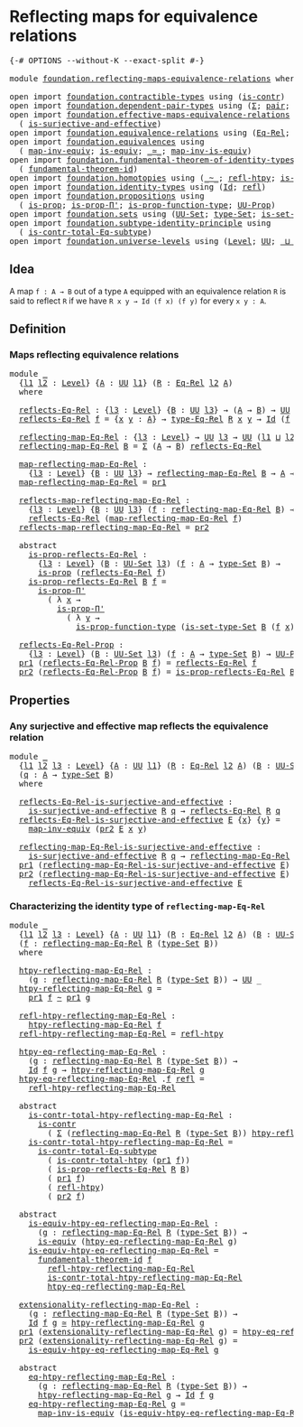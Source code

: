 # Reflecting maps for equivalence relations

<pre class="Agda"><a id="54" class="Symbol">{-#</a> <a id="58" class="Keyword">OPTIONS</a> <a id="66" class="Pragma">--without-K</a> <a id="78" class="Pragma">--exact-split</a> <a id="92" class="Symbol">#-}</a>

<a id="97" class="Keyword">module</a> <a id="104" href="foundation.reflecting-maps-equivalence-relations.html" class="Module">foundation.reflecting-maps-equivalence-relations</a> <a id="153" class="Keyword">where</a>

<a id="160" class="Keyword">open</a> <a id="165" class="Keyword">import</a> <a id="172" href="foundation.contractible-types.html" class="Module">foundation.contractible-types</a> <a id="202" class="Keyword">using</a> <a id="208" class="Symbol">(</a><a id="209" href="foundation-core.contractible-types.html#992" class="Function">is-contr</a><a id="217" class="Symbol">)</a>
<a id="219" class="Keyword">open</a> <a id="224" class="Keyword">import</a> <a id="231" href="foundation.dependent-pair-types.html" class="Module">foundation.dependent-pair-types</a> <a id="263" class="Keyword">using</a> <a id="269" class="Symbol">(</a><a id="270" href="foundation-core.dependent-pair-types.html#502" class="Record">Σ</a><a id="271" class="Symbol">;</a> <a id="273" href="foundation-core.dependent-pair-types.html#575" class="InductiveConstructor">pair</a><a id="277" class="Symbol">;</a> <a id="279" href="foundation-core.dependent-pair-types.html#592" class="Field">pr1</a><a id="282" class="Symbol">;</a> <a id="284" href="foundation-core.dependent-pair-types.html#604" class="Field">pr2</a><a id="287" class="Symbol">)</a>
<a id="289" class="Keyword">open</a> <a id="294" class="Keyword">import</a> <a id="301" href="foundation.effective-maps-equivalence-relations.html" class="Module">foundation.effective-maps-equivalence-relations</a> <a id="349" class="Keyword">using</a>
  <a id="357" class="Symbol">(</a> <a id="359" href="foundation.effective-maps-equivalence-relations.html#1165" class="Function">is-surjective-and-effective</a><a id="386" class="Symbol">)</a>
<a id="388" class="Keyword">open</a> <a id="393" class="Keyword">import</a> <a id="400" href="foundation.equivalence-relations.html" class="Module">foundation.equivalence-relations</a> <a id="433" class="Keyword">using</a> <a id="439" class="Symbol">(</a><a id="440" href="foundation.equivalence-relations.html#957" class="Function">Eq-Rel</a><a id="446" class="Symbol">;</a> <a id="448" href="foundation.equivalence-relations.html#1174" class="Function">type-Eq-Rel</a><a id="459" class="Symbol">)</a>
<a id="461" class="Keyword">open</a> <a id="466" class="Keyword">import</a> <a id="473" href="foundation.equivalences.html" class="Module">foundation.equivalences</a> <a id="497" class="Keyword">using</a>
  <a id="505" class="Symbol">(</a> <a id="507" href="foundation-core.equivalences.html#5022" class="Function">map-inv-equiv</a><a id="520" class="Symbol">;</a> <a id="522" href="foundation-core.equivalences.html#1542" class="Function">is-equiv</a><a id="530" class="Symbol">;</a> <a id="532" href="foundation-core.equivalences.html#1607" class="Function Operator">_≃_</a><a id="535" class="Symbol">;</a> <a id="537" href="foundation-core.equivalences.html#4173" class="Function">map-inv-is-equiv</a><a id="553" class="Symbol">)</a>
<a id="555" class="Keyword">open</a> <a id="560" class="Keyword">import</a> <a id="567" href="foundation.fundamental-theorem-of-identity-types.html" class="Module">foundation.fundamental-theorem-of-identity-types</a> <a id="616" class="Keyword">using</a>
  <a id="624" class="Symbol">(</a> <a id="626" href="foundation-core.fundamental-theorem-of-identity-types.html#1888" class="Function">fundamental-theorem-id</a><a id="648" class="Symbol">)</a>
<a id="650" class="Keyword">open</a> <a id="655" class="Keyword">import</a> <a id="662" href="foundation.homotopies.html" class="Module">foundation.homotopies</a> <a id="684" class="Keyword">using</a> <a id="690" class="Symbol">(</a><a id="691" href="foundation-core.homotopies.html#467" class="Function Operator">_~_</a><a id="694" class="Symbol">;</a> <a id="696" href="foundation-core.homotopies.html#632" class="Function">refl-htpy</a><a id="705" class="Symbol">;</a> <a id="707" href="foundation.homotopies.html#3137" class="Function">is-contr-total-htpy</a><a id="726" class="Symbol">)</a>
<a id="728" class="Keyword">open</a> <a id="733" class="Keyword">import</a> <a id="740" href="foundation.identity-types.html" class="Module">foundation.identity-types</a> <a id="766" class="Keyword">using</a> <a id="772" class="Symbol">(</a><a id="773" href="foundation-core.identity-types.html#641" class="Datatype">Id</a><a id="775" class="Symbol">;</a> <a id="777" href="foundation-core.identity-types.html#694" class="InductiveConstructor">refl</a><a id="781" class="Symbol">)</a>
<a id="783" class="Keyword">open</a> <a id="788" class="Keyword">import</a> <a id="795" href="foundation.propositions.html" class="Module">foundation.propositions</a> <a id="819" class="Keyword">using</a>
  <a id="827" class="Symbol">(</a> <a id="829" href="foundation-core.propositions.html#1295" class="Function">is-prop</a><a id="836" class="Symbol">;</a> <a id="838" href="foundation-core.propositions.html#6908" class="Function">is-prop-Π&#39;</a><a id="848" class="Symbol">;</a> <a id="850" href="foundation-core.propositions.html#7822" class="Function">is-prop-function-type</a><a id="871" class="Symbol">;</a> <a id="873" href="foundation-core.propositions.html#1380" class="Function">UU-Prop</a><a id="880" class="Symbol">)</a>
<a id="882" class="Keyword">open</a> <a id="887" class="Keyword">import</a> <a id="894" href="foundation.sets.html" class="Module">foundation.sets</a> <a id="910" class="Keyword">using</a> <a id="916" class="Symbol">(</a><a id="917" href="foundation-core.sets.html#1177" class="Function">UU-Set</a><a id="923" class="Symbol">;</a> <a id="925" href="foundation-core.sets.html#1291" class="Function">type-Set</a><a id="933" class="Symbol">;</a> <a id="935" href="foundation-core.sets.html#1342" class="Function">is-set-type-Set</a><a id="950" class="Symbol">)</a>
<a id="952" class="Keyword">open</a> <a id="957" class="Keyword">import</a> <a id="964" href="foundation.subtype-identity-principle.html" class="Module">foundation.subtype-identity-principle</a> <a id="1002" class="Keyword">using</a>
  <a id="1010" class="Symbol">(</a> <a id="1012" href="foundation-core.subtype-identity-principle.html#1572" class="Function">is-contr-total-Eq-subtype</a><a id="1037" class="Symbol">)</a>
<a id="1039" class="Keyword">open</a> <a id="1044" class="Keyword">import</a> <a id="1051" href="foundation.universe-levels.html" class="Module">foundation.universe-levels</a> <a id="1078" class="Keyword">using</a> <a id="1084" class="Symbol">(</a><a id="1085" href="Agda.Primitive.html#597" class="Postulate">Level</a><a id="1090" class="Symbol">;</a> <a id="1092" href="foundation-core.universe-levels.html#222" class="Primitive">UU</a><a id="1094" class="Symbol">;</a> <a id="1096" href="Agda.Primitive.html#810" class="Primitive Operator">_⊔_</a><a id="1099" class="Symbol">;</a> <a id="1101" href="Agda.Primitive.html#780" class="Primitive">lsuc</a><a id="1105" class="Symbol">)</a>
</pre>
## Idea

A map `f : A → B` out of a type `A` equipped with an equivalence relation `R` is said to reflect `R` if we have `R x y → Id (f x) (f y)` for every `x y : A`.

## Definition

### Maps reflecting equivalence relations

<pre class="Agda"><a id="1346" class="Keyword">module</a> <a id="1353" href="foundation.reflecting-maps-equivalence-relations.html#1353" class="Module">_</a>
  <a id="1357" class="Symbol">{</a><a id="1358" href="foundation.reflecting-maps-equivalence-relations.html#1358" class="Bound">l1</a> <a id="1361" href="foundation.reflecting-maps-equivalence-relations.html#1361" class="Bound">l2</a> <a id="1364" class="Symbol">:</a> <a id="1366" href="Agda.Primitive.html#597" class="Postulate">Level</a><a id="1371" class="Symbol">}</a> <a id="1373" class="Symbol">{</a><a id="1374" href="foundation.reflecting-maps-equivalence-relations.html#1374" class="Bound">A</a> <a id="1376" class="Symbol">:</a> <a id="1378" href="foundation-core.universe-levels.html#222" class="Primitive">UU</a> <a id="1381" href="foundation.reflecting-maps-equivalence-relations.html#1358" class="Bound">l1</a><a id="1383" class="Symbol">}</a> <a id="1385" class="Symbol">(</a><a id="1386" href="foundation.reflecting-maps-equivalence-relations.html#1386" class="Bound">R</a> <a id="1388" class="Symbol">:</a> <a id="1390" href="foundation.equivalence-relations.html#957" class="Function">Eq-Rel</a> <a id="1397" href="foundation.reflecting-maps-equivalence-relations.html#1361" class="Bound">l2</a> <a id="1400" href="foundation.reflecting-maps-equivalence-relations.html#1374" class="Bound">A</a><a id="1401" class="Symbol">)</a>
  <a id="1405" class="Keyword">where</a>
  
  <a id="1416" href="foundation.reflecting-maps-equivalence-relations.html#1416" class="Function">reflects-Eq-Rel</a> <a id="1432" class="Symbol">:</a> <a id="1434" class="Symbol">{</a><a id="1435" href="foundation.reflecting-maps-equivalence-relations.html#1435" class="Bound">l3</a> <a id="1438" class="Symbol">:</a> <a id="1440" href="Agda.Primitive.html#597" class="Postulate">Level</a><a id="1445" class="Symbol">}</a> <a id="1447" class="Symbol">{</a><a id="1448" href="foundation.reflecting-maps-equivalence-relations.html#1448" class="Bound">B</a> <a id="1450" class="Symbol">:</a> <a id="1452" href="foundation-core.universe-levels.html#222" class="Primitive">UU</a> <a id="1455" href="foundation.reflecting-maps-equivalence-relations.html#1435" class="Bound">l3</a><a id="1457" class="Symbol">}</a> <a id="1459" class="Symbol">→</a> <a id="1461" class="Symbol">(</a><a id="1462" href="foundation.reflecting-maps-equivalence-relations.html#1374" class="Bound">A</a> <a id="1464" class="Symbol">→</a> <a id="1466" href="foundation.reflecting-maps-equivalence-relations.html#1448" class="Bound">B</a><a id="1467" class="Symbol">)</a> <a id="1469" class="Symbol">→</a> <a id="1471" href="foundation-core.universe-levels.html#222" class="Primitive">UU</a> <a id="1474" class="Symbol">(</a><a id="1475" href="foundation.reflecting-maps-equivalence-relations.html#1358" class="Bound">l1</a> <a id="1478" href="Agda.Primitive.html#810" class="Primitive Operator">⊔</a> <a id="1480" class="Symbol">(</a><a id="1481" href="foundation.reflecting-maps-equivalence-relations.html#1361" class="Bound">l2</a> <a id="1484" href="Agda.Primitive.html#810" class="Primitive Operator">⊔</a> <a id="1486" href="foundation.reflecting-maps-equivalence-relations.html#1435" class="Bound">l3</a><a id="1488" class="Symbol">))</a>
  <a id="1493" href="foundation.reflecting-maps-equivalence-relations.html#1416" class="Function">reflects-Eq-Rel</a> <a id="1509" href="foundation.reflecting-maps-equivalence-relations.html#1509" class="Bound">f</a> <a id="1511" class="Symbol">=</a> <a id="1513" class="Symbol">{</a><a id="1514" href="foundation.reflecting-maps-equivalence-relations.html#1514" class="Bound">x</a> <a id="1516" href="foundation.reflecting-maps-equivalence-relations.html#1516" class="Bound">y</a> <a id="1518" class="Symbol">:</a> <a id="1520" href="foundation.reflecting-maps-equivalence-relations.html#1374" class="Bound">A</a><a id="1521" class="Symbol">}</a> <a id="1523" class="Symbol">→</a> <a id="1525" href="foundation.equivalence-relations.html#1174" class="Function">type-Eq-Rel</a> <a id="1537" href="foundation.reflecting-maps-equivalence-relations.html#1386" class="Bound">R</a> <a id="1539" href="foundation.reflecting-maps-equivalence-relations.html#1514" class="Bound">x</a> <a id="1541" href="foundation.reflecting-maps-equivalence-relations.html#1516" class="Bound">y</a> <a id="1543" class="Symbol">→</a> <a id="1545" href="foundation-core.identity-types.html#641" class="Datatype">Id</a> <a id="1548" class="Symbol">(</a><a id="1549" href="foundation.reflecting-maps-equivalence-relations.html#1509" class="Bound">f</a> <a id="1551" href="foundation.reflecting-maps-equivalence-relations.html#1514" class="Bound">x</a><a id="1552" class="Symbol">)</a> <a id="1554" class="Symbol">(</a><a id="1555" href="foundation.reflecting-maps-equivalence-relations.html#1509" class="Bound">f</a> <a id="1557" href="foundation.reflecting-maps-equivalence-relations.html#1516" class="Bound">y</a><a id="1558" class="Symbol">)</a>
  
  <a id="1565" href="foundation.reflecting-maps-equivalence-relations.html#1565" class="Function">reflecting-map-Eq-Rel</a> <a id="1587" class="Symbol">:</a> <a id="1589" class="Symbol">{</a><a id="1590" href="foundation.reflecting-maps-equivalence-relations.html#1590" class="Bound">l3</a> <a id="1593" class="Symbol">:</a> <a id="1595" href="Agda.Primitive.html#597" class="Postulate">Level</a><a id="1600" class="Symbol">}</a> <a id="1602" class="Symbol">→</a> <a id="1604" href="foundation-core.universe-levels.html#222" class="Primitive">UU</a> <a id="1607" href="foundation.reflecting-maps-equivalence-relations.html#1590" class="Bound">l3</a> <a id="1610" class="Symbol">→</a> <a id="1612" href="foundation-core.universe-levels.html#222" class="Primitive">UU</a> <a id="1615" class="Symbol">(</a><a id="1616" href="foundation.reflecting-maps-equivalence-relations.html#1358" class="Bound">l1</a> <a id="1619" href="Agda.Primitive.html#810" class="Primitive Operator">⊔</a> <a id="1621" href="foundation.reflecting-maps-equivalence-relations.html#1361" class="Bound">l2</a> <a id="1624" href="Agda.Primitive.html#810" class="Primitive Operator">⊔</a> <a id="1626" href="foundation.reflecting-maps-equivalence-relations.html#1590" class="Bound">l3</a><a id="1628" class="Symbol">)</a>
  <a id="1632" href="foundation.reflecting-maps-equivalence-relations.html#1565" class="Function">reflecting-map-Eq-Rel</a> <a id="1654" href="foundation.reflecting-maps-equivalence-relations.html#1654" class="Bound">B</a> <a id="1656" class="Symbol">=</a> <a id="1658" href="foundation-core.dependent-pair-types.html#502" class="Record">Σ</a> <a id="1660" class="Symbol">(</a><a id="1661" href="foundation.reflecting-maps-equivalence-relations.html#1374" class="Bound">A</a> <a id="1663" class="Symbol">→</a> <a id="1665" href="foundation.reflecting-maps-equivalence-relations.html#1654" class="Bound">B</a><a id="1666" class="Symbol">)</a> <a id="1668" href="foundation.reflecting-maps-equivalence-relations.html#1416" class="Function">reflects-Eq-Rel</a>

  <a id="1687" href="foundation.reflecting-maps-equivalence-relations.html#1687" class="Function">map-reflecting-map-Eq-Rel</a> <a id="1713" class="Symbol">:</a>
    <a id="1719" class="Symbol">{</a><a id="1720" href="foundation.reflecting-maps-equivalence-relations.html#1720" class="Bound">l3</a> <a id="1723" class="Symbol">:</a> <a id="1725" href="Agda.Primitive.html#597" class="Postulate">Level</a><a id="1730" class="Symbol">}</a> <a id="1732" class="Symbol">{</a><a id="1733" href="foundation.reflecting-maps-equivalence-relations.html#1733" class="Bound">B</a> <a id="1735" class="Symbol">:</a> <a id="1737" href="foundation-core.universe-levels.html#222" class="Primitive">UU</a> <a id="1740" href="foundation.reflecting-maps-equivalence-relations.html#1720" class="Bound">l3</a><a id="1742" class="Symbol">}</a> <a id="1744" class="Symbol">→</a> <a id="1746" href="foundation.reflecting-maps-equivalence-relations.html#1565" class="Function">reflecting-map-Eq-Rel</a> <a id="1768" href="foundation.reflecting-maps-equivalence-relations.html#1733" class="Bound">B</a> <a id="1770" class="Symbol">→</a> <a id="1772" href="foundation.reflecting-maps-equivalence-relations.html#1374" class="Bound">A</a> <a id="1774" class="Symbol">→</a> <a id="1776" href="foundation.reflecting-maps-equivalence-relations.html#1733" class="Bound">B</a>
  <a id="1780" href="foundation.reflecting-maps-equivalence-relations.html#1687" class="Function">map-reflecting-map-Eq-Rel</a> <a id="1806" class="Symbol">=</a> <a id="1808" href="foundation-core.dependent-pair-types.html#592" class="Field">pr1</a>

  <a id="1815" href="foundation.reflecting-maps-equivalence-relations.html#1815" class="Function">reflects-map-reflecting-map-Eq-Rel</a> <a id="1850" class="Symbol">:</a>
    <a id="1856" class="Symbol">{</a><a id="1857" href="foundation.reflecting-maps-equivalence-relations.html#1857" class="Bound">l3</a> <a id="1860" class="Symbol">:</a> <a id="1862" href="Agda.Primitive.html#597" class="Postulate">Level</a><a id="1867" class="Symbol">}</a> <a id="1869" class="Symbol">{</a><a id="1870" href="foundation.reflecting-maps-equivalence-relations.html#1870" class="Bound">B</a> <a id="1872" class="Symbol">:</a> <a id="1874" href="foundation-core.universe-levels.html#222" class="Primitive">UU</a> <a id="1877" href="foundation.reflecting-maps-equivalence-relations.html#1857" class="Bound">l3</a><a id="1879" class="Symbol">}</a> <a id="1881" class="Symbol">(</a><a id="1882" href="foundation.reflecting-maps-equivalence-relations.html#1882" class="Bound">f</a> <a id="1884" class="Symbol">:</a> <a id="1886" href="foundation.reflecting-maps-equivalence-relations.html#1565" class="Function">reflecting-map-Eq-Rel</a> <a id="1908" href="foundation.reflecting-maps-equivalence-relations.html#1870" class="Bound">B</a><a id="1909" class="Symbol">)</a> <a id="1911" class="Symbol">→</a>
    <a id="1917" href="foundation.reflecting-maps-equivalence-relations.html#1416" class="Function">reflects-Eq-Rel</a> <a id="1933" class="Symbol">(</a><a id="1934" href="foundation.reflecting-maps-equivalence-relations.html#1687" class="Function">map-reflecting-map-Eq-Rel</a> <a id="1960" href="foundation.reflecting-maps-equivalence-relations.html#1882" class="Bound">f</a><a id="1961" class="Symbol">)</a>
  <a id="1965" href="foundation.reflecting-maps-equivalence-relations.html#1815" class="Function">reflects-map-reflecting-map-Eq-Rel</a> <a id="2000" class="Symbol">=</a> <a id="2002" href="foundation-core.dependent-pair-types.html#604" class="Field">pr2</a>

  <a id="2009" class="Keyword">abstract</a>
    <a id="2022" href="foundation.reflecting-maps-equivalence-relations.html#2022" class="Function">is-prop-reflects-Eq-Rel</a> <a id="2046" class="Symbol">:</a>
      <a id="2054" class="Symbol">{</a><a id="2055" href="foundation.reflecting-maps-equivalence-relations.html#2055" class="Bound">l3</a> <a id="2058" class="Symbol">:</a> <a id="2060" href="Agda.Primitive.html#597" class="Postulate">Level</a><a id="2065" class="Symbol">}</a> <a id="2067" class="Symbol">(</a><a id="2068" href="foundation.reflecting-maps-equivalence-relations.html#2068" class="Bound">B</a> <a id="2070" class="Symbol">:</a> <a id="2072" href="foundation-core.sets.html#1177" class="Function">UU-Set</a> <a id="2079" href="foundation.reflecting-maps-equivalence-relations.html#2055" class="Bound">l3</a><a id="2081" class="Symbol">)</a> <a id="2083" class="Symbol">(</a><a id="2084" href="foundation.reflecting-maps-equivalence-relations.html#2084" class="Bound">f</a> <a id="2086" class="Symbol">:</a> <a id="2088" href="foundation.reflecting-maps-equivalence-relations.html#1374" class="Bound">A</a> <a id="2090" class="Symbol">→</a> <a id="2092" href="foundation-core.sets.html#1291" class="Function">type-Set</a> <a id="2101" href="foundation.reflecting-maps-equivalence-relations.html#2068" class="Bound">B</a><a id="2102" class="Symbol">)</a> <a id="2104" class="Symbol">→</a>
      <a id="2112" href="foundation-core.propositions.html#1295" class="Function">is-prop</a> <a id="2120" class="Symbol">(</a><a id="2121" href="foundation.reflecting-maps-equivalence-relations.html#1416" class="Function">reflects-Eq-Rel</a> <a id="2137" href="foundation.reflecting-maps-equivalence-relations.html#2084" class="Bound">f</a><a id="2138" class="Symbol">)</a>
    <a id="2144" href="foundation.reflecting-maps-equivalence-relations.html#2022" class="Function">is-prop-reflects-Eq-Rel</a> <a id="2168" href="foundation.reflecting-maps-equivalence-relations.html#2168" class="Bound">B</a> <a id="2170" href="foundation.reflecting-maps-equivalence-relations.html#2170" class="Bound">f</a> <a id="2172" class="Symbol">=</a>
      <a id="2180" href="foundation-core.propositions.html#6908" class="Function">is-prop-Π&#39;</a>
        <a id="2199" class="Symbol">(</a> <a id="2201" class="Symbol">λ</a> <a id="2203" href="foundation.reflecting-maps-equivalence-relations.html#2203" class="Bound">x</a> <a id="2205" class="Symbol">→</a>
          <a id="2217" href="foundation-core.propositions.html#6908" class="Function">is-prop-Π&#39;</a>
            <a id="2240" class="Symbol">(</a> <a id="2242" class="Symbol">λ</a> <a id="2244" href="foundation.reflecting-maps-equivalence-relations.html#2244" class="Bound">y</a> <a id="2246" class="Symbol">→</a>
              <a id="2262" href="foundation-core.propositions.html#7822" class="Function">is-prop-function-type</a> <a id="2284" class="Symbol">(</a><a id="2285" href="foundation-core.sets.html#1342" class="Function">is-set-type-Set</a> <a id="2301" href="foundation.reflecting-maps-equivalence-relations.html#2168" class="Bound">B</a> <a id="2303" class="Symbol">(</a><a id="2304" href="foundation.reflecting-maps-equivalence-relations.html#2170" class="Bound">f</a> <a id="2306" href="foundation.reflecting-maps-equivalence-relations.html#2203" class="Bound">x</a><a id="2307" class="Symbol">)</a> <a id="2309" class="Symbol">(</a><a id="2310" href="foundation.reflecting-maps-equivalence-relations.html#2170" class="Bound">f</a> <a id="2312" href="foundation.reflecting-maps-equivalence-relations.html#2244" class="Bound">y</a><a id="2313" class="Symbol">))))</a>

  <a id="2321" href="foundation.reflecting-maps-equivalence-relations.html#2321" class="Function">reflects-Eq-Rel-Prop</a> <a id="2342" class="Symbol">:</a>
    <a id="2348" class="Symbol">{</a><a id="2349" href="foundation.reflecting-maps-equivalence-relations.html#2349" class="Bound">l3</a> <a id="2352" class="Symbol">:</a> <a id="2354" href="Agda.Primitive.html#597" class="Postulate">Level</a><a id="2359" class="Symbol">}</a> <a id="2361" class="Symbol">(</a><a id="2362" href="foundation.reflecting-maps-equivalence-relations.html#2362" class="Bound">B</a> <a id="2364" class="Symbol">:</a> <a id="2366" href="foundation-core.sets.html#1177" class="Function">UU-Set</a> <a id="2373" href="foundation.reflecting-maps-equivalence-relations.html#2349" class="Bound">l3</a><a id="2375" class="Symbol">)</a> <a id="2377" class="Symbol">(</a><a id="2378" href="foundation.reflecting-maps-equivalence-relations.html#2378" class="Bound">f</a> <a id="2380" class="Symbol">:</a> <a id="2382" href="foundation.reflecting-maps-equivalence-relations.html#1374" class="Bound">A</a> <a id="2384" class="Symbol">→</a> <a id="2386" href="foundation-core.sets.html#1291" class="Function">type-Set</a> <a id="2395" href="foundation.reflecting-maps-equivalence-relations.html#2362" class="Bound">B</a><a id="2396" class="Symbol">)</a> <a id="2398" class="Symbol">→</a> <a id="2400" href="foundation-core.propositions.html#1380" class="Function">UU-Prop</a> <a id="2408" class="Symbol">(</a><a id="2409" href="foundation.reflecting-maps-equivalence-relations.html#1358" class="Bound">l1</a> <a id="2412" href="Agda.Primitive.html#810" class="Primitive Operator">⊔</a> <a id="2414" href="foundation.reflecting-maps-equivalence-relations.html#1361" class="Bound">l2</a> <a id="2417" href="Agda.Primitive.html#810" class="Primitive Operator">⊔</a> <a id="2419" href="foundation.reflecting-maps-equivalence-relations.html#2349" class="Bound">l3</a><a id="2421" class="Symbol">)</a>
  <a id="2425" href="foundation-core.dependent-pair-types.html#592" class="Field">pr1</a> <a id="2429" class="Symbol">(</a><a id="2430" href="foundation.reflecting-maps-equivalence-relations.html#2321" class="Function">reflects-Eq-Rel-Prop</a> <a id="2451" href="foundation.reflecting-maps-equivalence-relations.html#2451" class="Bound">B</a> <a id="2453" href="foundation.reflecting-maps-equivalence-relations.html#2453" class="Bound">f</a><a id="2454" class="Symbol">)</a> <a id="2456" class="Symbol">=</a> <a id="2458" href="foundation.reflecting-maps-equivalence-relations.html#1416" class="Function">reflects-Eq-Rel</a> <a id="2474" href="foundation.reflecting-maps-equivalence-relations.html#2453" class="Bound">f</a>
  <a id="2478" href="foundation-core.dependent-pair-types.html#604" class="Field">pr2</a> <a id="2482" class="Symbol">(</a><a id="2483" href="foundation.reflecting-maps-equivalence-relations.html#2321" class="Function">reflects-Eq-Rel-Prop</a> <a id="2504" href="foundation.reflecting-maps-equivalence-relations.html#2504" class="Bound">B</a> <a id="2506" href="foundation.reflecting-maps-equivalence-relations.html#2506" class="Bound">f</a><a id="2507" class="Symbol">)</a> <a id="2509" class="Symbol">=</a> <a id="2511" href="foundation.reflecting-maps-equivalence-relations.html#2022" class="Function">is-prop-reflects-Eq-Rel</a> <a id="2535" href="foundation.reflecting-maps-equivalence-relations.html#2504" class="Bound">B</a> <a id="2537" href="foundation.reflecting-maps-equivalence-relations.html#2506" class="Bound">f</a>
</pre>
## Properties

### Any surjective and effective map reflects the equivalence relation

<pre class="Agda"><a id="2639" class="Keyword">module</a> <a id="2646" href="foundation.reflecting-maps-equivalence-relations.html#2646" class="Module">_</a>
  <a id="2650" class="Symbol">{</a><a id="2651" href="foundation.reflecting-maps-equivalence-relations.html#2651" class="Bound">l1</a> <a id="2654" href="foundation.reflecting-maps-equivalence-relations.html#2654" class="Bound">l2</a> <a id="2657" href="foundation.reflecting-maps-equivalence-relations.html#2657" class="Bound">l3</a> <a id="2660" class="Symbol">:</a> <a id="2662" href="Agda.Primitive.html#597" class="Postulate">Level</a><a id="2667" class="Symbol">}</a> <a id="2669" class="Symbol">{</a><a id="2670" href="foundation.reflecting-maps-equivalence-relations.html#2670" class="Bound">A</a> <a id="2672" class="Symbol">:</a> <a id="2674" href="foundation-core.universe-levels.html#222" class="Primitive">UU</a> <a id="2677" href="foundation.reflecting-maps-equivalence-relations.html#2651" class="Bound">l1</a><a id="2679" class="Symbol">}</a> <a id="2681" class="Symbol">(</a><a id="2682" href="foundation.reflecting-maps-equivalence-relations.html#2682" class="Bound">R</a> <a id="2684" class="Symbol">:</a> <a id="2686" href="foundation.equivalence-relations.html#957" class="Function">Eq-Rel</a> <a id="2693" href="foundation.reflecting-maps-equivalence-relations.html#2654" class="Bound">l2</a> <a id="2696" href="foundation.reflecting-maps-equivalence-relations.html#2670" class="Bound">A</a><a id="2697" class="Symbol">)</a> <a id="2699" class="Symbol">(</a><a id="2700" href="foundation.reflecting-maps-equivalence-relations.html#2700" class="Bound">B</a> <a id="2702" class="Symbol">:</a> <a id="2704" href="foundation-core.sets.html#1177" class="Function">UU-Set</a> <a id="2711" href="foundation.reflecting-maps-equivalence-relations.html#2657" class="Bound">l3</a><a id="2713" class="Symbol">)</a>
  <a id="2717" class="Symbol">(</a><a id="2718" href="foundation.reflecting-maps-equivalence-relations.html#2718" class="Bound">q</a> <a id="2720" class="Symbol">:</a> <a id="2722" href="foundation.reflecting-maps-equivalence-relations.html#2670" class="Bound">A</a> <a id="2724" class="Symbol">→</a> <a id="2726" href="foundation-core.sets.html#1291" class="Function">type-Set</a> <a id="2735" href="foundation.reflecting-maps-equivalence-relations.html#2700" class="Bound">B</a><a id="2736" class="Symbol">)</a>
  <a id="2740" class="Keyword">where</a>

  <a id="2749" href="foundation.reflecting-maps-equivalence-relations.html#2749" class="Function">reflects-Eq-Rel-is-surjective-and-effective</a> <a id="2793" class="Symbol">:</a>
    <a id="2799" href="foundation.effective-maps-equivalence-relations.html#1165" class="Function">is-surjective-and-effective</a> <a id="2827" href="foundation.reflecting-maps-equivalence-relations.html#2682" class="Bound">R</a> <a id="2829" href="foundation.reflecting-maps-equivalence-relations.html#2718" class="Bound">q</a> <a id="2831" class="Symbol">→</a> <a id="2833" href="foundation.reflecting-maps-equivalence-relations.html#1416" class="Function">reflects-Eq-Rel</a> <a id="2849" href="foundation.reflecting-maps-equivalence-relations.html#2682" class="Bound">R</a> <a id="2851" href="foundation.reflecting-maps-equivalence-relations.html#2718" class="Bound">q</a>
  <a id="2855" href="foundation.reflecting-maps-equivalence-relations.html#2749" class="Function">reflects-Eq-Rel-is-surjective-and-effective</a> <a id="2899" href="foundation.reflecting-maps-equivalence-relations.html#2899" class="Bound">E</a> <a id="2901" class="Symbol">{</a><a id="2902" href="foundation.reflecting-maps-equivalence-relations.html#2902" class="Bound">x</a><a id="2903" class="Symbol">}</a> <a id="2905" class="Symbol">{</a><a id="2906" href="foundation.reflecting-maps-equivalence-relations.html#2906" class="Bound">y</a><a id="2907" class="Symbol">}</a> <a id="2909" class="Symbol">=</a>
    <a id="2915" href="foundation-core.equivalences.html#5022" class="Function">map-inv-equiv</a> <a id="2929" class="Symbol">(</a><a id="2930" href="foundation-core.dependent-pair-types.html#604" class="Field">pr2</a> <a id="2934" href="foundation.reflecting-maps-equivalence-relations.html#2899" class="Bound">E</a> <a id="2936" href="foundation.reflecting-maps-equivalence-relations.html#2902" class="Bound">x</a> <a id="2938" href="foundation.reflecting-maps-equivalence-relations.html#2906" class="Bound">y</a><a id="2939" class="Symbol">)</a>

  <a id="2944" href="foundation.reflecting-maps-equivalence-relations.html#2944" class="Function">reflecting-map-Eq-Rel-is-surjective-and-effective</a> <a id="2994" class="Symbol">:</a>
    <a id="3000" href="foundation.effective-maps-equivalence-relations.html#1165" class="Function">is-surjective-and-effective</a> <a id="3028" href="foundation.reflecting-maps-equivalence-relations.html#2682" class="Bound">R</a> <a id="3030" href="foundation.reflecting-maps-equivalence-relations.html#2718" class="Bound">q</a> <a id="3032" class="Symbol">→</a> <a id="3034" href="foundation.reflecting-maps-equivalence-relations.html#1565" class="Function">reflecting-map-Eq-Rel</a> <a id="3056" href="foundation.reflecting-maps-equivalence-relations.html#2682" class="Bound">R</a> <a id="3058" class="Symbol">(</a><a id="3059" href="foundation-core.sets.html#1291" class="Function">type-Set</a> <a id="3068" href="foundation.reflecting-maps-equivalence-relations.html#2700" class="Bound">B</a><a id="3069" class="Symbol">)</a>
  <a id="3073" href="foundation-core.dependent-pair-types.html#592" class="Field">pr1</a> <a id="3077" class="Symbol">(</a><a id="3078" href="foundation.reflecting-maps-equivalence-relations.html#2944" class="Function">reflecting-map-Eq-Rel-is-surjective-and-effective</a> <a id="3128" href="foundation.reflecting-maps-equivalence-relations.html#3128" class="Bound">E</a><a id="3129" class="Symbol">)</a> <a id="3131" class="Symbol">=</a> <a id="3133" href="foundation.reflecting-maps-equivalence-relations.html#2718" class="Bound">q</a>
  <a id="3137" href="foundation-core.dependent-pair-types.html#604" class="Field">pr2</a> <a id="3141" class="Symbol">(</a><a id="3142" href="foundation.reflecting-maps-equivalence-relations.html#2944" class="Function">reflecting-map-Eq-Rel-is-surjective-and-effective</a> <a id="3192" href="foundation.reflecting-maps-equivalence-relations.html#3192" class="Bound">E</a><a id="3193" class="Symbol">)</a> <a id="3195" class="Symbol">=</a>
    <a id="3201" href="foundation.reflecting-maps-equivalence-relations.html#2749" class="Function">reflects-Eq-Rel-is-surjective-and-effective</a> <a id="3245" href="foundation.reflecting-maps-equivalence-relations.html#3192" class="Bound">E</a>
</pre>
### Characterizing the identity type of `reflecting-map-Eq-Rel`

<pre class="Agda"><a id="3325" class="Keyword">module</a> <a id="3332" href="foundation.reflecting-maps-equivalence-relations.html#3332" class="Module">_</a>
  <a id="3336" class="Symbol">{</a><a id="3337" href="foundation.reflecting-maps-equivalence-relations.html#3337" class="Bound">l1</a> <a id="3340" href="foundation.reflecting-maps-equivalence-relations.html#3340" class="Bound">l2</a> <a id="3343" href="foundation.reflecting-maps-equivalence-relations.html#3343" class="Bound">l3</a> <a id="3346" class="Symbol">:</a> <a id="3348" href="Agda.Primitive.html#597" class="Postulate">Level</a><a id="3353" class="Symbol">}</a> <a id="3355" class="Symbol">{</a><a id="3356" href="foundation.reflecting-maps-equivalence-relations.html#3356" class="Bound">A</a> <a id="3358" class="Symbol">:</a> <a id="3360" href="foundation-core.universe-levels.html#222" class="Primitive">UU</a> <a id="3363" href="foundation.reflecting-maps-equivalence-relations.html#3337" class="Bound">l1</a><a id="3365" class="Symbol">}</a> <a id="3367" class="Symbol">(</a><a id="3368" href="foundation.reflecting-maps-equivalence-relations.html#3368" class="Bound">R</a> <a id="3370" class="Symbol">:</a> <a id="3372" href="foundation.equivalence-relations.html#957" class="Function">Eq-Rel</a> <a id="3379" href="foundation.reflecting-maps-equivalence-relations.html#3340" class="Bound">l2</a> <a id="3382" href="foundation.reflecting-maps-equivalence-relations.html#3356" class="Bound">A</a><a id="3383" class="Symbol">)</a> <a id="3385" class="Symbol">(</a><a id="3386" href="foundation.reflecting-maps-equivalence-relations.html#3386" class="Bound">B</a> <a id="3388" class="Symbol">:</a> <a id="3390" href="foundation-core.sets.html#1177" class="Function">UU-Set</a> <a id="3397" href="foundation.reflecting-maps-equivalence-relations.html#3343" class="Bound">l3</a><a id="3399" class="Symbol">)</a>
  <a id="3403" class="Symbol">(</a><a id="3404" href="foundation.reflecting-maps-equivalence-relations.html#3404" class="Bound">f</a> <a id="3406" class="Symbol">:</a> <a id="3408" href="foundation.reflecting-maps-equivalence-relations.html#1565" class="Function">reflecting-map-Eq-Rel</a> <a id="3430" href="foundation.reflecting-maps-equivalence-relations.html#3368" class="Bound">R</a> <a id="3432" class="Symbol">(</a><a id="3433" href="foundation-core.sets.html#1291" class="Function">type-Set</a> <a id="3442" href="foundation.reflecting-maps-equivalence-relations.html#3386" class="Bound">B</a><a id="3443" class="Symbol">))</a>
  <a id="3448" class="Keyword">where</a>

  <a id="3457" href="foundation.reflecting-maps-equivalence-relations.html#3457" class="Function">htpy-reflecting-map-Eq-Rel</a> <a id="3484" class="Symbol">:</a>
    <a id="3490" class="Symbol">(</a><a id="3491" href="foundation.reflecting-maps-equivalence-relations.html#3491" class="Bound">g</a> <a id="3493" class="Symbol">:</a> <a id="3495" href="foundation.reflecting-maps-equivalence-relations.html#1565" class="Function">reflecting-map-Eq-Rel</a> <a id="3517" href="foundation.reflecting-maps-equivalence-relations.html#3368" class="Bound">R</a> <a id="3519" class="Symbol">(</a><a id="3520" href="foundation-core.sets.html#1291" class="Function">type-Set</a> <a id="3529" href="foundation.reflecting-maps-equivalence-relations.html#3386" class="Bound">B</a><a id="3530" class="Symbol">))</a> <a id="3533" class="Symbol">→</a> <a id="3535" href="foundation-core.universe-levels.html#222" class="Primitive">UU</a> <a id="3538" class="Symbol">_</a>
  <a id="3542" href="foundation.reflecting-maps-equivalence-relations.html#3457" class="Function">htpy-reflecting-map-Eq-Rel</a> <a id="3569" href="foundation.reflecting-maps-equivalence-relations.html#3569" class="Bound">g</a> <a id="3571" class="Symbol">=</a>
    <a id="3577" href="foundation-core.dependent-pair-types.html#592" class="Field">pr1</a> <a id="3581" href="foundation.reflecting-maps-equivalence-relations.html#3404" class="Bound">f</a> <a id="3583" href="foundation-core.homotopies.html#467" class="Function Operator">~</a> <a id="3585" href="foundation-core.dependent-pair-types.html#592" class="Field">pr1</a> <a id="3589" href="foundation.reflecting-maps-equivalence-relations.html#3569" class="Bound">g</a>
  
  <a id="3596" href="foundation.reflecting-maps-equivalence-relations.html#3596" class="Function">refl-htpy-reflecting-map-Eq-Rel</a> <a id="3628" class="Symbol">:</a>
    <a id="3634" href="foundation.reflecting-maps-equivalence-relations.html#3457" class="Function">htpy-reflecting-map-Eq-Rel</a> <a id="3661" href="foundation.reflecting-maps-equivalence-relations.html#3404" class="Bound">f</a>
  <a id="3665" href="foundation.reflecting-maps-equivalence-relations.html#3596" class="Function">refl-htpy-reflecting-map-Eq-Rel</a> <a id="3697" class="Symbol">=</a> <a id="3699" href="foundation-core.homotopies.html#632" class="Function">refl-htpy</a>
  
  <a id="3714" href="foundation.reflecting-maps-equivalence-relations.html#3714" class="Function">htpy-eq-reflecting-map-Eq-Rel</a> <a id="3744" class="Symbol">:</a>
    <a id="3750" class="Symbol">(</a><a id="3751" href="foundation.reflecting-maps-equivalence-relations.html#3751" class="Bound">g</a> <a id="3753" class="Symbol">:</a> <a id="3755" href="foundation.reflecting-maps-equivalence-relations.html#1565" class="Function">reflecting-map-Eq-Rel</a> <a id="3777" href="foundation.reflecting-maps-equivalence-relations.html#3368" class="Bound">R</a> <a id="3779" class="Symbol">(</a><a id="3780" href="foundation-core.sets.html#1291" class="Function">type-Set</a> <a id="3789" href="foundation.reflecting-maps-equivalence-relations.html#3386" class="Bound">B</a><a id="3790" class="Symbol">))</a> <a id="3793" class="Symbol">→</a>
    <a id="3799" href="foundation-core.identity-types.html#641" class="Datatype">Id</a> <a id="3802" href="foundation.reflecting-maps-equivalence-relations.html#3404" class="Bound">f</a> <a id="3804" href="foundation.reflecting-maps-equivalence-relations.html#3751" class="Bound">g</a> <a id="3806" class="Symbol">→</a> <a id="3808" href="foundation.reflecting-maps-equivalence-relations.html#3457" class="Function">htpy-reflecting-map-Eq-Rel</a> <a id="3835" href="foundation.reflecting-maps-equivalence-relations.html#3751" class="Bound">g</a>
  <a id="3839" href="foundation.reflecting-maps-equivalence-relations.html#3714" class="Function">htpy-eq-reflecting-map-Eq-Rel</a> <a id="3869" class="DottedPattern Symbol">.</a><a id="3870" href="foundation.reflecting-maps-equivalence-relations.html#3404" class="DottedPattern Bound">f</a> <a id="3872" href="foundation-core.identity-types.html#694" class="InductiveConstructor">refl</a> <a id="3877" class="Symbol">=</a>
    <a id="3883" href="foundation.reflecting-maps-equivalence-relations.html#3596" class="Function">refl-htpy-reflecting-map-Eq-Rel</a>

  <a id="3918" class="Keyword">abstract</a>
    <a id="3931" href="foundation.reflecting-maps-equivalence-relations.html#3931" class="Function">is-contr-total-htpy-reflecting-map-Eq-Rel</a> <a id="3973" class="Symbol">:</a>
      <a id="3981" href="foundation-core.contractible-types.html#992" class="Function">is-contr</a>
        <a id="3998" class="Symbol">(</a> <a id="4000" href="foundation-core.dependent-pair-types.html#502" class="Record">Σ</a> <a id="4002" class="Symbol">(</a><a id="4003" href="foundation.reflecting-maps-equivalence-relations.html#1565" class="Function">reflecting-map-Eq-Rel</a> <a id="4025" href="foundation.reflecting-maps-equivalence-relations.html#3368" class="Bound">R</a> <a id="4027" class="Symbol">(</a><a id="4028" href="foundation-core.sets.html#1291" class="Function">type-Set</a> <a id="4037" href="foundation.reflecting-maps-equivalence-relations.html#3386" class="Bound">B</a><a id="4038" class="Symbol">))</a> <a id="4041" href="foundation.reflecting-maps-equivalence-relations.html#3457" class="Function">htpy-reflecting-map-Eq-Rel</a><a id="4067" class="Symbol">)</a>
    <a id="4073" href="foundation.reflecting-maps-equivalence-relations.html#3931" class="Function">is-contr-total-htpy-reflecting-map-Eq-Rel</a> <a id="4115" class="Symbol">=</a>
      <a id="4123" href="foundation-core.subtype-identity-principle.html#1572" class="Function">is-contr-total-Eq-subtype</a>
        <a id="4157" class="Symbol">(</a> <a id="4159" href="foundation.homotopies.html#3137" class="Function">is-contr-total-htpy</a> <a id="4179" class="Symbol">(</a><a id="4180" href="foundation-core.dependent-pair-types.html#592" class="Field">pr1</a> <a id="4184" href="foundation.reflecting-maps-equivalence-relations.html#3404" class="Bound">f</a><a id="4185" class="Symbol">))</a>
        <a id="4196" class="Symbol">(</a> <a id="4198" href="foundation.reflecting-maps-equivalence-relations.html#2022" class="Function">is-prop-reflects-Eq-Rel</a> <a id="4222" href="foundation.reflecting-maps-equivalence-relations.html#3368" class="Bound">R</a> <a id="4224" href="foundation.reflecting-maps-equivalence-relations.html#3386" class="Bound">B</a><a id="4225" class="Symbol">)</a>
        <a id="4235" class="Symbol">(</a> <a id="4237" href="foundation-core.dependent-pair-types.html#592" class="Field">pr1</a> <a id="4241" href="foundation.reflecting-maps-equivalence-relations.html#3404" class="Bound">f</a><a id="4242" class="Symbol">)</a>
        <a id="4252" class="Symbol">(</a> <a id="4254" href="foundation-core.homotopies.html#632" class="Function">refl-htpy</a><a id="4263" class="Symbol">)</a>
        <a id="4273" class="Symbol">(</a> <a id="4275" href="foundation-core.dependent-pair-types.html#604" class="Field">pr2</a> <a id="4279" href="foundation.reflecting-maps-equivalence-relations.html#3404" class="Bound">f</a><a id="4280" class="Symbol">)</a>

  <a id="4285" class="Keyword">abstract</a>
    <a id="4298" href="foundation.reflecting-maps-equivalence-relations.html#4298" class="Function">is-equiv-htpy-eq-reflecting-map-Eq-Rel</a> <a id="4337" class="Symbol">:</a>
      <a id="4345" class="Symbol">(</a><a id="4346" href="foundation.reflecting-maps-equivalence-relations.html#4346" class="Bound">g</a> <a id="4348" class="Symbol">:</a> <a id="4350" href="foundation.reflecting-maps-equivalence-relations.html#1565" class="Function">reflecting-map-Eq-Rel</a> <a id="4372" href="foundation.reflecting-maps-equivalence-relations.html#3368" class="Bound">R</a> <a id="4374" class="Symbol">(</a><a id="4375" href="foundation-core.sets.html#1291" class="Function">type-Set</a> <a id="4384" href="foundation.reflecting-maps-equivalence-relations.html#3386" class="Bound">B</a><a id="4385" class="Symbol">))</a> <a id="4388" class="Symbol">→</a>
      <a id="4396" href="foundation-core.equivalences.html#1542" class="Function">is-equiv</a> <a id="4405" class="Symbol">(</a><a id="4406" href="foundation.reflecting-maps-equivalence-relations.html#3714" class="Function">htpy-eq-reflecting-map-Eq-Rel</a> <a id="4436" href="foundation.reflecting-maps-equivalence-relations.html#4346" class="Bound">g</a><a id="4437" class="Symbol">)</a>
    <a id="4443" href="foundation.reflecting-maps-equivalence-relations.html#4298" class="Function">is-equiv-htpy-eq-reflecting-map-Eq-Rel</a> <a id="4482" class="Symbol">=</a>
      <a id="4490" href="foundation-core.fundamental-theorem-of-identity-types.html#1888" class="Function">fundamental-theorem-id</a> <a id="4513" href="foundation.reflecting-maps-equivalence-relations.html#3404" class="Bound">f</a>
        <a id="4523" href="foundation.reflecting-maps-equivalence-relations.html#3596" class="Function">refl-htpy-reflecting-map-Eq-Rel</a>
        <a id="4563" href="foundation.reflecting-maps-equivalence-relations.html#3931" class="Function">is-contr-total-htpy-reflecting-map-Eq-Rel</a>
        <a id="4613" href="foundation.reflecting-maps-equivalence-relations.html#3714" class="Function">htpy-eq-reflecting-map-Eq-Rel</a>

  <a id="4646" href="foundation.reflecting-maps-equivalence-relations.html#4646" class="Function">extensionality-reflecting-map-Eq-Rel</a> <a id="4683" class="Symbol">:</a>
    <a id="4689" class="Symbol">(</a><a id="4690" href="foundation.reflecting-maps-equivalence-relations.html#4690" class="Bound">g</a> <a id="4692" class="Symbol">:</a> <a id="4694" href="foundation.reflecting-maps-equivalence-relations.html#1565" class="Function">reflecting-map-Eq-Rel</a> <a id="4716" href="foundation.reflecting-maps-equivalence-relations.html#3368" class="Bound">R</a> <a id="4718" class="Symbol">(</a><a id="4719" href="foundation-core.sets.html#1291" class="Function">type-Set</a> <a id="4728" href="foundation.reflecting-maps-equivalence-relations.html#3386" class="Bound">B</a><a id="4729" class="Symbol">))</a> <a id="4732" class="Symbol">→</a>
    <a id="4738" href="foundation-core.identity-types.html#641" class="Datatype">Id</a> <a id="4741" href="foundation.reflecting-maps-equivalence-relations.html#3404" class="Bound">f</a> <a id="4743" href="foundation.reflecting-maps-equivalence-relations.html#4690" class="Bound">g</a> <a id="4745" href="foundation-core.equivalences.html#1607" class="Function Operator">≃</a> <a id="4747" href="foundation.reflecting-maps-equivalence-relations.html#3457" class="Function">htpy-reflecting-map-Eq-Rel</a> <a id="4774" href="foundation.reflecting-maps-equivalence-relations.html#4690" class="Bound">g</a>
  <a id="4778" href="foundation-core.dependent-pair-types.html#592" class="Field">pr1</a> <a id="4782" class="Symbol">(</a><a id="4783" href="foundation.reflecting-maps-equivalence-relations.html#4646" class="Function">extensionality-reflecting-map-Eq-Rel</a> <a id="4820" href="foundation.reflecting-maps-equivalence-relations.html#4820" class="Bound">g</a><a id="4821" class="Symbol">)</a> <a id="4823" class="Symbol">=</a> <a id="4825" href="foundation.reflecting-maps-equivalence-relations.html#3714" class="Function">htpy-eq-reflecting-map-Eq-Rel</a> <a id="4855" href="foundation.reflecting-maps-equivalence-relations.html#4820" class="Bound">g</a>
  <a id="4859" href="foundation-core.dependent-pair-types.html#604" class="Field">pr2</a> <a id="4863" class="Symbol">(</a><a id="4864" href="foundation.reflecting-maps-equivalence-relations.html#4646" class="Function">extensionality-reflecting-map-Eq-Rel</a> <a id="4901" href="foundation.reflecting-maps-equivalence-relations.html#4901" class="Bound">g</a><a id="4902" class="Symbol">)</a> <a id="4904" class="Symbol">=</a>
    <a id="4910" href="foundation.reflecting-maps-equivalence-relations.html#4298" class="Function">is-equiv-htpy-eq-reflecting-map-Eq-Rel</a> <a id="4949" href="foundation.reflecting-maps-equivalence-relations.html#4901" class="Bound">g</a>

  <a id="4954" class="Keyword">abstract</a>
    <a id="4967" href="foundation.reflecting-maps-equivalence-relations.html#4967" class="Function">eq-htpy-reflecting-map-Eq-Rel</a> <a id="4997" class="Symbol">:</a>
      <a id="5005" class="Symbol">(</a><a id="5006" href="foundation.reflecting-maps-equivalence-relations.html#5006" class="Bound">g</a> <a id="5008" class="Symbol">:</a> <a id="5010" href="foundation.reflecting-maps-equivalence-relations.html#1565" class="Function">reflecting-map-Eq-Rel</a> <a id="5032" href="foundation.reflecting-maps-equivalence-relations.html#3368" class="Bound">R</a> <a id="5034" class="Symbol">(</a><a id="5035" href="foundation-core.sets.html#1291" class="Function">type-Set</a> <a id="5044" href="foundation.reflecting-maps-equivalence-relations.html#3386" class="Bound">B</a><a id="5045" class="Symbol">))</a> <a id="5048" class="Symbol">→</a>
      <a id="5056" href="foundation.reflecting-maps-equivalence-relations.html#3457" class="Function">htpy-reflecting-map-Eq-Rel</a> <a id="5083" href="foundation.reflecting-maps-equivalence-relations.html#5006" class="Bound">g</a> <a id="5085" class="Symbol">→</a> <a id="5087" href="foundation-core.identity-types.html#641" class="Datatype">Id</a> <a id="5090" href="foundation.reflecting-maps-equivalence-relations.html#3404" class="Bound">f</a> <a id="5092" href="foundation.reflecting-maps-equivalence-relations.html#5006" class="Bound">g</a>
    <a id="5098" href="foundation.reflecting-maps-equivalence-relations.html#4967" class="Function">eq-htpy-reflecting-map-Eq-Rel</a> <a id="5128" href="foundation.reflecting-maps-equivalence-relations.html#5128" class="Bound">g</a> <a id="5130" class="Symbol">=</a>
      <a id="5138" href="foundation-core.equivalences.html#4173" class="Function">map-inv-is-equiv</a> <a id="5155" class="Symbol">(</a><a id="5156" href="foundation.reflecting-maps-equivalence-relations.html#4298" class="Function">is-equiv-htpy-eq-reflecting-map-Eq-Rel</a> <a id="5195" href="foundation.reflecting-maps-equivalence-relations.html#5128" class="Bound">g</a><a id="5196" class="Symbol">)</a>
</pre>
